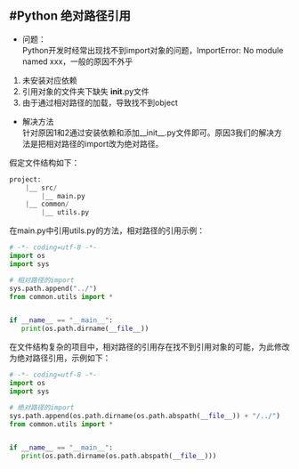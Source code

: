 
#Python 绝对路径引用
---
* 问题：  
Python开发时经常出现找不到import对象的问题，ImportError: No module named xxx，一般的原因不外乎  
  
1. 未安装对应依赖  
2. 引用对象的文件夹下缺失 __init__.py文件  
3. 由于通过相对路径的加载，导致找不到object  
  
* 解决方法  
针对原因1和2通过安装依赖和添加__init__.py文件即可。原因3我们的解决方法是把相对路径的import改为绝对路径。  

假定文件结构如下：  
```python
project:
    |__ src/
        |__ main.py
    |__ common/
        |__ utils.py
 ```
 在main.py中引用utils.py的方法，相对路径的引用示例：  
 ```python
 # -*- coding=utf-8 -*-
import os
import sys

# 相对路径的import
sys.path.append("../")
from common.utils import *


if __name__ == "__main__":
    print(os.path.dirname(__file__))

 ```
 在文件结构复杂的项目中，相对路径的引用存在找不到引用对象的可能，为此修改为绝对路径引用，示例如下：  
 ```python
 # -*- coding=utf-8 -*-
import os
import sys

# 绝对路径的import
sys.path.append(os.path.dirname(os.path.abspath(__file__)) + "/../")
from common.utils import *


if __name__ == "__main__":
    print(os.path.dirname(os.path.abspath(__file__)))

 ```
 
